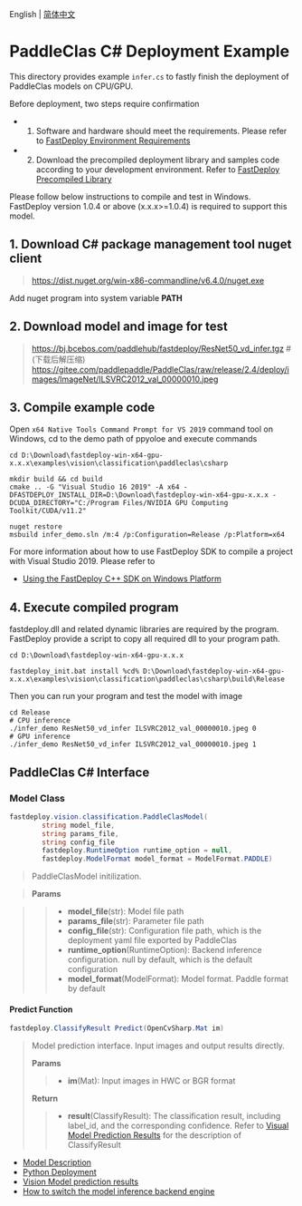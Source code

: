 English | [简体中文](README_CN.md)
# PaddleClas C# Deployment Example

This directory provides example `infer.cs` to fastly finish the deployment of PaddleClas models on CPU/GPU.

Before deployment, two steps require confirmation

- 1. Software and hardware should meet the requirements. Please refer to [FastDeploy Environment Requirements](../../../../../docs/en/build_and_install/download_prebuilt_libraries.md)  
- 2.  Download the precompiled deployment library and samples code according to your development environment. Refer to [FastDeploy Precompiled Library](../../../../../docs/en/build_and_install/download_prebuilt_libraries.md)

Please follow below instructions to compile and test in Windows. FastDeploy version 1.0.4 or above (x.x.x>=1.0.4) is required to support this model.

## 1. Download C# package management tool nuget client
> https://dist.nuget.org/win-x86-commandline/v6.4.0/nuget.exe

Add nuget program into system variable **PATH**

## 2. Download model and image for test
> https://bj.bcebos.com/paddlehub/fastdeploy/ResNet50_vd_infer.tgz # (下载后解压缩)
> https://gitee.com/paddlepaddle/PaddleClas/raw/release/2.4/deploy/images/ImageNet/ILSVRC2012_val_00000010.jpeg

## 3. Compile example code

Open `x64 Native Tools Command Prompt for VS 2019` command tool on Windows, cd to the demo path of ppyoloe and execute commands

```shell
cd D:\Download\fastdeploy-win-x64-gpu-x.x.x\examples\vision\classification\paddleclas\csharp

mkdir build && cd build
cmake .. -G "Visual Studio 16 2019" -A x64 -DFASTDEPLOY_INSTALL_DIR=D:\Download\fastdeploy-win-x64-gpu-x.x.x -DCUDA_DIRECTORY="C:/Program Files/NVIDIA GPU Computing Toolkit/CUDA/v11.2"

nuget restore
msbuild infer_demo.sln /m:4 /p:Configuration=Release /p:Platform=x64
```

For more information about how to use FastDeploy SDK to compile a project with Visual Studio 2019. Please refer to
- [Using the FastDeploy C++ SDK on Windows Platform](../../../../../docs/en/faq/use_sdk_on_windows.md)

## 4. Execute compiled program
fastdeploy.dll and related dynamic libraries are required by the program. FastDeploy provide a script to copy all required dll to your program path.

```shell
cd D:\Download\fastdeploy-win-x64-gpu-x.x.x

fastdeploy_init.bat install %cd% D:\Download\fastdeploy-win-x64-gpu-x.x.x\examples\vision\classification\paddleclas\csharp\build\Release
```
Then you can run your program and test the model with image

```shell
cd Release
# CPU inference
./infer_demo ResNet50_vd_infer ILSVRC2012_val_00000010.jpeg 0
# GPU inference
./infer_demo ResNet50_vd_infer ILSVRC2012_val_00000010.jpeg 1
```

## PaddleClas C# Interface

### Model Class

```c#
fastdeploy.vision.classification.PaddleClasModel(
        string model_file,
        string params_file,
        string config_file
        fastdeploy.RuntimeOption runtime_option = null,
        fastdeploy.ModelFormat model_format = ModelFormat.PADDLE)
```

> PaddleClasModel initilization.

> **Params**

>> * **model_file**(str): Model file path
>> * **params_file**(str): Parameter file path
>> * **config_file**(str): Configuration file path, which is the deployment yaml file exported by PaddleClas
>> * **runtime_option**(RuntimeOption): Backend inference configuration. null by default, which is the default configuration
>> * **model_format**(ModelFormat): Model format. Paddle format by default

#### Predict Function

```c#
fastdeploy.ClassifyResult Predict(OpenCvSharp.Mat im)
```

> Model prediction interface. Input images and output results directly.
>
> **Params**
>
>> * **im**(Mat): Input images in HWC or BGR format
>
> **Return**
>
>> * **result**(ClassifyResult): The classification result, including label_id, and the corresponding confidence. Refer to [Visual Model Prediction Results](../../../../../docs/api/vision_results/) for the description of ClassifyResult

- [Model Description](../../)
- [Python Deployment](../python)
- [Vision Model prediction results](../../../../../docs/api/vision_results/)
- [How to switch the model inference backend engine](../../../../../docs/en/faq/how_to_change_backend.md)
